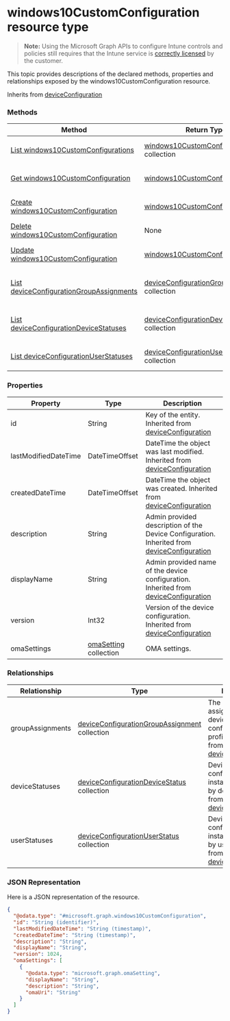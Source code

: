 ﻿# windows10CustomConfiguration resource type> **Note:** Using the Microsoft Graph APIs to configure Intune controls and policies still requires that the Intune service is [correctly licensed](https://www.microsoft.com/en-us/cloud-platform/microsoft-intune-pricing) by the customer.

This topic provides descriptions of the declared methods, properties and relationships exposed by the windows10CustomConfiguration resource.

Inherits from [deviceConfiguration](../resources/intune_deviceconfig_deviceconfiguration.md)

### Methods
|Method|Return Type|Description|
|---|---|---|
|[List windows10CustomConfigurations](../api/intune_deviceconfig_windows10customconfiguration_list.md)|[windows10CustomConfiguration](../resources/intune_deviceconfig_windows10customconfiguration.md) collection|List properties and relationships of the [windows10CustomConfiguration](../resources/intune_deviceconfig_windows10customconfiguration.md) objects.|
|[Get windows10CustomConfiguration](../api/intune_deviceconfig_windows10customconfiguration_get.md)|[windows10CustomConfiguration](../resources/intune_deviceconfig_windows10customconfiguration.md)|Read properties and relationships of the [windows10CustomConfiguration](../resources/intune_deviceconfig_windows10customconfiguration.md) object.|
|[Create windows10CustomConfiguration](../api/intune_deviceconfig_windows10customconfiguration_create.md)|[windows10CustomConfiguration](../resources/intune_deviceconfig_windows10customconfiguration.md)|Create a new [windows10CustomConfiguration](../resources/intune_deviceconfig_windows10customconfiguration.md) object.|
|[Delete windows10CustomConfiguration](../api/intune_deviceconfig_windows10customconfiguration_delete.md)|None|Deletes a [windows10CustomConfiguration](../resources/intune_deviceconfig_windows10customconfiguration.md).|
|[Update windows10CustomConfiguration](../api/intune_deviceconfig_windows10customconfiguration_update.md)|[windows10CustomConfiguration](../resources/intune_deviceconfig_windows10customconfiguration.md)|Update the properties of a [windows10CustomConfiguration](../resources/intune_deviceconfig_windows10customconfiguration.md) object.|
|[List deviceConfigurationGroupAssignments](../api/intune_deviceconfig_windows10customconfiguration_list_deviceconfigurationgroupassignment.md)|[deviceConfigurationGroupAssignment](../resources/intune_deviceconfig_deviceconfigurationgroupassignment.md) collection|Get the deviceConfigurationGroupAssignments from the groupAssignments navigation property.|
|[List deviceConfigurationDeviceStatuses](../api/intune_deviceconfig_windows10customconfiguration_list_deviceconfigurationdevicestatus.md)|[deviceConfigurationDeviceStatus](../resources/intune_deviceconfig_deviceconfigurationdevicestatus.md) collection|Get the deviceConfigurationDeviceStatuses from the deviceStatuses navigation property.|
|[List deviceConfigurationUserStatuses](../api/intune_deviceconfig_windows10customconfiguration_list_deviceconfigurationuserstatus.md)|[deviceConfigurationUserStatus](../resources/intune_deviceconfig_deviceconfigurationuserstatus.md) collection|Get the deviceConfigurationUserStatuses from the userStatuses navigation property.|

### Properties
|Property|Type|Description|
|---|---|---|
|id|String|Key of the entity. Inherited from [deviceConfiguration](../resources/intune_deviceconfig_deviceconfiguration.md)|
|lastModifiedDateTime|DateTimeOffset|DateTime the object was last modified. Inherited from [deviceConfiguration](../resources/intune_deviceconfig_deviceconfiguration.md)|
|createdDateTime|DateTimeOffset|DateTime the object was created. Inherited from [deviceConfiguration](../resources/intune_deviceconfig_deviceconfiguration.md)|
|description|String|Admin provided description of the Device Configuration. Inherited from [deviceConfiguration](../resources/intune_deviceconfig_deviceconfiguration.md)|
|displayName|String|Admin provided name of the device configuration. Inherited from [deviceConfiguration](../resources/intune_deviceconfig_deviceconfiguration.md)|
|version|Int32|Version of the device configuration. Inherited from [deviceConfiguration](../resources/intune_deviceconfig_deviceconfiguration.md)|
|omaSettings|[omaSetting](../resources/intune_deviceconfig_omasetting.md) collection|OMA settings.|

### Relationships
|Relationship|Type|Description|
|---|---|---|
|groupAssignments|[deviceConfigurationGroupAssignment](../resources/intune_deviceconfig_deviceconfigurationgroupassignment.md) collection|The list of group assignments for the device configuration profile. Inherited from [deviceConfiguration](../resources/intune_deviceconfig_deviceconfiguration.md)|
|deviceStatuses|[deviceConfigurationDeviceStatus](../resources/intune_deviceconfig_deviceconfigurationdevicestatus.md) collection|Device configuration installation stauts by device. Inherited from [deviceConfiguration](../resources/intune_deviceconfig_deviceconfiguration.md)|
|userStatuses|[deviceConfigurationUserStatus](../resources/intune_deviceconfig_deviceconfigurationuserstatus.md) collection|Device configuration installation stauts by user. Inherited from [deviceConfiguration](../resources/intune_deviceconfig_deviceconfiguration.md)|

### JSON Representation
Here is a JSON representation of the resource.
<!-- {
  "blockType": "resource",
  "keyProperty": "id",
  "@odata.type": "microsoft.graph.windows10CustomConfiguration"
}
-->
```json
{
  "@odata.type": "#microsoft.graph.windows10CustomConfiguration",
  "id": "String (identifier)",
  "lastModifiedDateTime": "String (timestamp)",
  "createdDateTime": "String (timestamp)",
  "description": "String",
  "displayName": "String",
  "version": 1024,
  "omaSettings": [
    {
      "@odata.type": "microsoft.graph.omaSetting",
      "displayName": "String",
      "description": "String",
      "omaUri": "String"
    }
  ]
}
```



